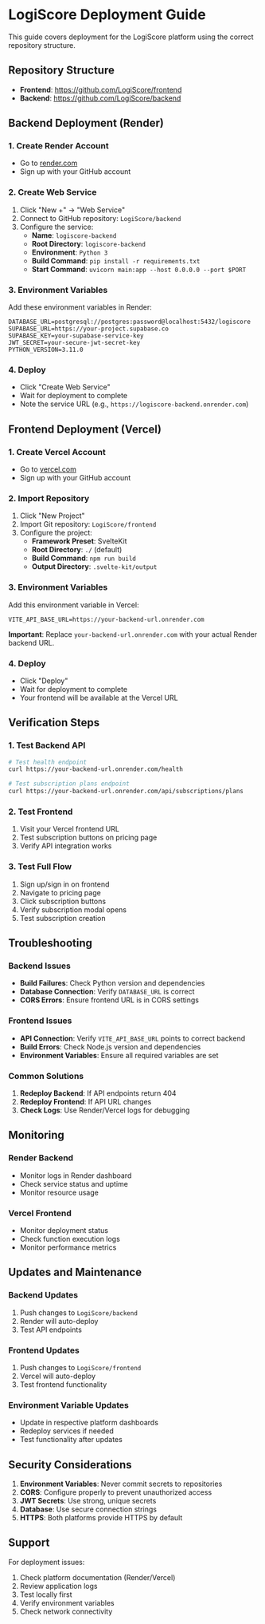 # LogiScore Deployment Guide

This guide covers deployment for the LogiScore platform using the correct repository structure.

## Repository Structure

- **Frontend**: https://github.com/LogiScore/frontend
- **Backend**: https://github.com/LogiScore/backend

## Backend Deployment (Render)

### 1. Create Render Account
- Go to [render.com](https://render.com)
- Sign up with your GitHub account

### 2. Create Web Service
1. Click "New +" → "Web Service"
2. Connect to GitHub repository: `LogiScore/backend`
3. Configure the service:
   - **Name**: `logiscore-backend`
   - **Root Directory**: `logiscore-backend`
   - **Environment**: `Python 3`
   - **Build Command**: `pip install -r requirements.txt`
   - **Start Command**: `uvicorn main:app --host 0.0.0.0 --port $PORT`

### 3. Environment Variables
Add these environment variables in Render:

```
DATABASE_URL=postgresql://postgres:password@localhost:5432/logiscore
SUPABASE_URL=https://your-project.supabase.co
SUPABASE_KEY=your-supabase-service-key
JWT_SECRET=your-secure-jwt-secret-key
PYTHON_VERSION=3.11.0
```

### 4. Deploy
- Click "Create Web Service"
- Wait for deployment to complete
- Note the service URL (e.g., `https://logiscore-backend.onrender.com`)

## Frontend Deployment (Vercel)

### 1. Create Vercel Account
- Go to [vercel.com](https://vercel.com)
- Sign up with your GitHub account

### 2. Import Repository
1. Click "New Project"
2. Import Git repository: `LogiScore/frontend`
3. Configure the project:
   - **Framework Preset**: SvelteKit
   - **Root Directory**: `./` (default)
   - **Build Command**: `npm run build`
   - **Output Directory**: `.svelte-kit/output`

### 3. Environment Variables
Add this environment variable in Vercel:

```
VITE_API_BASE_URL=https://your-backend-url.onrender.com
```

**Important**: Replace `your-backend-url.onrender.com` with your actual Render backend URL.

### 4. Deploy
- Click "Deploy"
- Wait for deployment to complete
- Your frontend will be available at the Vercel URL

## Verification Steps

### 1. Test Backend API
```bash
# Test health endpoint
curl https://your-backend-url.onrender.com/health

# Test subscription plans endpoint
curl https://your-backend-url.onrender.com/api/subscriptions/plans
```

### 2. Test Frontend
1. Visit your Vercel frontend URL
2. Test subscription buttons on pricing page
3. Verify API integration works

### 3. Test Full Flow
1. Sign up/sign in on frontend
2. Navigate to pricing page
3. Click subscription buttons
4. Verify subscription modal opens
5. Test subscription creation

## Troubleshooting

### Backend Issues
- **Build Failures**: Check Python version and dependencies
- **Database Connection**: Verify `DATABASE_URL` is correct
- **CORS Errors**: Ensure frontend URL is in CORS settings

### Frontend Issues
- **API Connection**: Verify `VITE_API_BASE_URL` points to correct backend
- **Build Errors**: Check Node.js version and dependencies
- **Environment Variables**: Ensure all required variables are set

### Common Solutions
1. **Redeploy Backend**: If API endpoints return 404
2. **Redeploy Frontend**: If API URL changes
3. **Check Logs**: Use Render/Vercel logs for debugging

## Monitoring

### Render Backend
- Monitor logs in Render dashboard
- Check service status and uptime
- Monitor resource usage

### Vercel Frontend
- Monitor deployment status
- Check function execution logs
- Monitor performance metrics

## Updates and Maintenance

### Backend Updates
1. Push changes to `LogiScore/backend`
2. Render will auto-deploy
3. Test API endpoints

### Frontend Updates
1. Push changes to `LogiScore/frontend`
2. Vercel will auto-deploy
3. Test frontend functionality

### Environment Variable Updates
- Update in respective platform dashboards
- Redeploy services if needed
- Test functionality after updates

## Security Considerations

1. **Environment Variables**: Never commit secrets to repositories
2. **CORS**: Configure properly to prevent unauthorized access
3. **JWT Secrets**: Use strong, unique secrets
4. **Database**: Use secure connection strings
5. **HTTPS**: Both platforms provide HTTPS by default

## Support

For deployment issues:
1. Check platform documentation (Render/Vercel)
2. Review application logs
3. Test locally first
4. Verify environment variables
5. Check network connectivity 